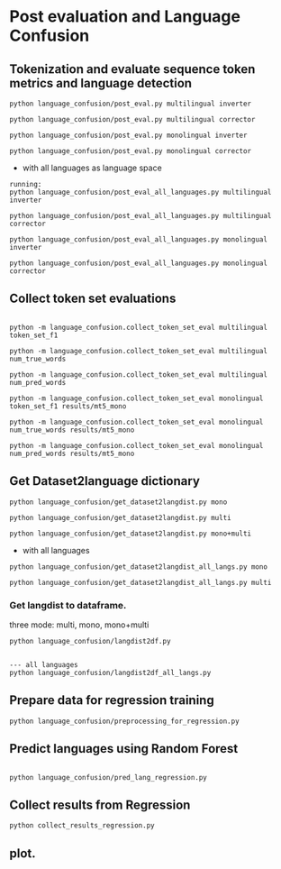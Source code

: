 # Post evaluation and Language Confusion


## Tokenization and evaluate sequence token metrics and language detection


```
python language_confusion/post_eval.py multilingual inverter

python language_confusion/post_eval.py multilingual corrector

python language_confusion/post_eval.py monolingual inverter

python language_confusion/post_eval.py monolingual corrector

```

- with all languages as language space

```
running:
python language_confusion/post_eval_all_languages.py multilingual inverter

python language_confusion/post_eval_all_languages.py multilingual corrector

python language_confusion/post_eval_all_languages.py monolingual inverter

python language_confusion/post_eval_all_languages.py monolingual corrector

```

## Collect token set evaluations

```

python -m language_confusion.collect_token_set_eval multilingual token_set_f1 

python -m language_confusion.collect_token_set_eval multilingual num_true_words 

python -m language_confusion.collect_token_set_eval multilingual num_pred_words 

python -m language_confusion.collect_token_set_eval monolingual token_set_f1 results/mt5_mono

python -m language_confusion.collect_token_set_eval monolingual num_true_words results/mt5_mono

python -m language_confusion.collect_token_set_eval monolingual num_pred_words results/mt5_mono

```

## Get Dataset2language dictionary

```
python language_confusion/get_dataset2langdist.py mono

python language_confusion/get_dataset2langdist.py multi

python language_confusion/get_dataset2langdist.py mono+multi

```

- with all languages

```
python language_confusion/get_dataset2langdist_all_langs.py mono

python language_confusion/get_dataset2langdist_all_langs.py multi

```


### Get langdist to dataframe.

three mode: multi, mono, mono+multi

```
python language_confusion/langdist2df.py


--- all languages
python language_confusion/langdist2df_all_langs.py

```


## Prepare data for regression training 

```
python language_confusion/preprocessing_for_regression.py
```

## Predict languages using Random Forest

```

python language_confusion/pred_lang_regression.py

```

## Collect results from Regression

```
python collect_results_regression.py

```


##  plot.













